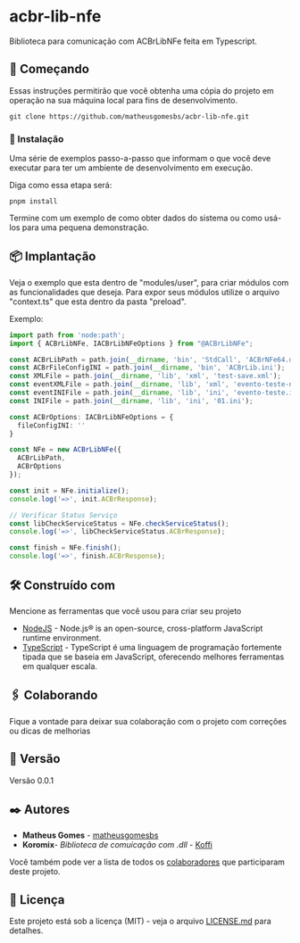 # acbr-lib-nfe
Biblioteca para comunicação com ACBrLibNFe feita em Typescript.

## 🚀 Começando
Essas instruções permitirão que você obtenha uma cópia do projeto em operação na sua máquina local para fins de desenvolvimento.

```
git clone https://github.com/matheusgomesbs/acbr-lib-nfe.git
```

### 🔧 Instalação

Uma série de exemplos passo-a-passo que informam o que você deve executar para ter um ambiente de desenvolvimento em execução.

Diga como essa etapa será:

```
pnpm install
```

Termine com um exemplo de como obter dados do sistema ou como usá-los para uma pequena demonstração.

## 📦 Implantação
Veja o exemplo que esta dentro de "modules/user", para criar módulos com as
funcionalidades que deseja. Para expor seus módulos utilize o arquivo "context.ts" que esta dentro da pasta "preload".

Exemplo: 
```typescript
import path from 'node:path';
import { ACBrLibNFe, IACBrLibNFeOptions } from "@ACBrLibNFe";

const ACBrLibPath = path.join(__dirname, 'bin', 'StdCall', 'ACBrNFe64.dll');
const ACBrFileConfigINI = path.join(__dirname, 'bin', 'ACBrLib.ini');
const XMLFile = path.join(__dirname, 'lib', 'xml', 'test-save.xml');
const eventXMLFile = path.join(__dirname, 'lib', 'xml', 'evento-teste-nfe.xml');
const eventINIFile = path.join(__dirname, 'lib', 'ini', 'evento-teste.ini');
const INIFile = path.join(__dirname, 'lib', 'ini', '01.ini');

const ACBrOptions: IACBrLibNFeOptions = {
  fileConfigINI: ''
}

const NFe = new ACBrLibNFe({
  ACBrLibPath,
  ACBrOptions
});

const init = NFe.initialize();
console.log('=>', init.ACBrResponse);

// Verificar Status Serviço
const libCheckServiceStatus = NFe.checkServiceStatus();
console.log('=>', libCheckServiceStatus.ACBrResponse);

const finish = NFe.finish();
console.log('=>', finish.ACBrResponse);
```
## 🛠️ Construído com

Mencione as ferramentas que você usou para criar seu projeto

* [NodeJS](https://nodejs.org/) - Node.js® is an open-source, cross-platform JavaScript runtime environment.
* [TypeScript](https://www.typescriptlang.org/) - TypeScript é uma linguagem de programação fortemente tipada que se baseia em JavaScript, oferecendo melhores ferramentas em qualquer escala.

## 🖇️ Colaborando

Fique a vontade para deixar sua colaboração com o projeto com correções ou dicas de melhorias

## 📌 Versão

Versão 0.0.1

## ✒️ Autores

* **Matheus Gomes** - [matheusgomesbs](https://github.com/matheusgomesbs)
* **Koromix**- *Biblioteca de comuicação com .dll* - [Koffi](https://github.com/Koromix/koffi)

Você também pode ver a lista de todos os [colaboradores](https://github.com/matheusgomesbs/acbr-lib-nfe/colaboradores) que participaram deste projeto.

## 📄 Licença

Este projeto está sob a licença (MIT) - veja o arquivo [LICENSE.md](https://github.com/matheusgomesbs/acbr-lib-nfe/licenca) para detalhes.
